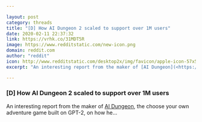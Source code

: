 ```yaml
---

layout: post
category: threads
title: "[D] How AI Dungeon 2 scaled to support over 1M users"
date: 2020-02-11 22:37:32
link: https://vrhk.co/31MDT5R
image: https://www.redditstatic.com/new-icon.png
domain: reddit.com
author: "reddit"
icon: http://www.redditstatic.com/desktop2x/img/favicon/apple-icon-57x57.png
excerpt: "An interesting report from the maker of [AI Dungeon](<https://www.aidungeon.io/>), the choose your own adventure game built on GPT-2, on how he..."

---
```


### [D] How AI Dungeon 2 scaled to support over 1M users

An interesting report from the maker of [AI Dungeon](<https://www.aidungeon.io/>), the choose your own adventure game built on GPT-2, on how he...